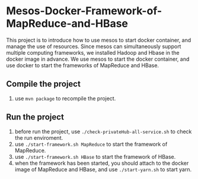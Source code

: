 # Mesos-Docker-Framework-of-MapReduce-and-HBase
This project is to introduce how to use mesos to start docker container, and manage the use of resources. Since mesos can simultaneously support multiple computing frameworks, we installed Hadoop and Hbase in the docker image in advance. We use mesos to start the docker container, and use docker to start the frameworks of MapReduce and HBase.

## Compile the project
1. use `mvn package` to recompile the project.

## Run the project
1. before run the project, use `./check-privateHub-all-service.sh` to check the run enviroment.  
2. use `./start-framework.sh MapReduce` to start the framework of MapReduce.  
3. use `./start-framework.sh HBase` to start the framework of HBase.  
4. when the framework has been started, you should attach to the docker image of MapReduce and HBase, and use `./start-yarn.sh` to start yarn.
